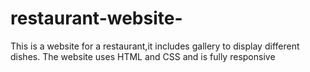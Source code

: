 # restaurant-website-

This is a website for a restaurant,it includes gallery to display different dishes. The website uses HTML and CSS and is fully responsive
